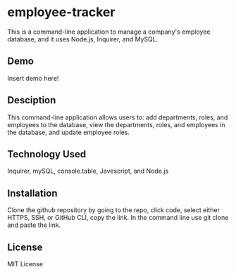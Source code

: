 # employee-tracker
This is a command-line application to manage a company's employee database, and it uses Node.js, Inquirer, and MySQL.


## Demo
Insert demo here!

## Desciption
This command-line application allows users to: add departments, roles, and employees to the database, view the departments, roles, and employees in the database, and update employee roles.

## Technology Used
Inquirer, mySQL, console.table, Javescript, and Node.js

## Installation
Clone the github repository by going to the repo, click code, select either HTTPS, SSH, or GitHub CLI, copy the link. In the command line use git clone and paste the link.

## License
MIT License